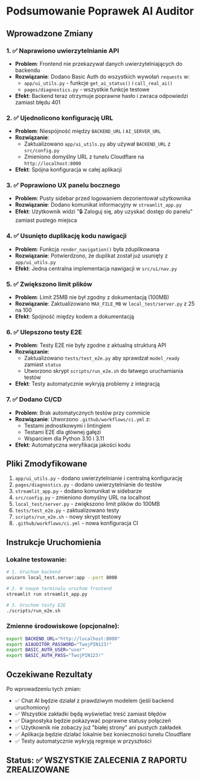 # Podsumowanie Poprawek AI Auditor

## Wprowadzone Zmiany

### 1. ✅ Naprawiono uwierzytelnianie API
- **Problem**: Frontend nie przekazywał danych uwierzytelniających do backendu
- **Rozwiązanie**: Dodano Basic Auth do wszystkich wywołań `requests` w:
  - `app/ui_utils.py` - funkcje `get_ai_status()` i `call_real_ai()`
  - `pages/diagnostics.py` - wszystkie funkcje testowe
- **Efekt**: Backend teraz otrzymuje poprawne hasło i zwraca odpowiedzi zamiast błędu 401

### 2. ✅ Ujednolicono konfigurację URL
- **Problem**: Niespójność między `BACKEND_URL` i `AI_SERVER_URL`
- **Rozwiązanie**:
  - Zaktualizowano `app/ui_utils.py` aby używał `BACKEND_URL` z `src/config.py`
  - Zmieniono domyślny URL z tunelu Cloudflare na `http://localhost:8000`
- **Efekt**: Spójna konfiguracja w całej aplikacji

### 3. ✅ Poprawiono UX panelu bocznego
- **Problem**: Pusty sidebar przed logowaniem dezorientował użytkownika
- **Rozwiązanie**: Dodano komunikat informacyjny w `streamlit_app.py`
- **Efekt**: Użytkownik widzi "🔒 Zaloguj się, aby uzyskać dostęp do panelu" zamiast pustego miejsca

### 4. ✅ Usunięto duplikację kodu nawigacji
- **Problem**: Funkcja `render_navigation()` była zduplikowana
- **Rozwiązanie**: Potwierdzono, że duplikat został już usunięty z `app/ui_utils.py`
- **Efekt**: Jedna centralna implementacja nawigacji w `src/ui/nav.py`

### 5. ✅ Zwiększono limit plików
- **Problem**: Limit 25MB nie był zgodny z dokumentacją (100MB)
- **Rozwiązanie**: Zaktualizowano `MAX_FILE_MB` w `local_test/server.py` z 25 na 100
- **Efekt**: Spójność między kodem a dokumentacją

### 6. ✅ Ulepszono testy E2E
- **Problem**: Testy E2E nie były zgodne z aktualną strukturą API
- **Rozwiązanie**:
  - Zaktualizowano `tests/test_e2e.py` aby sprawdzał `model_ready` zamiast `status`
  - Utworzono skrypt `scripts/run_e2e.sh` do łatwego uruchamiania testów
- **Efekt**: Testy automatycznie wykryją problemy z integracją

### 7. ✅ Dodano CI/CD
- **Problem**: Brak automatycznych testów przy commicie
- **Rozwiązanie**: Utworzono `.github/workflows/ci.yml` z:
  - Testami jednostkowymi i lintingiem
  - Testami E2E dla głównej gałęzi
  - Wsparciem dla Python 3.10 i 3.11
- **Efekt**: Automatyczna weryfikacja jakości kodu

## Pliki Zmodyfikowane

1. `app/ui_utils.py` - dodano uwierzytelnianie i centralną konfigurację
2. `pages/diagnostics.py` - dodano uwierzytelnianie do testów
3. `streamlit_app.py` - dodano komunikat w sidebarze
4. `src/config.py` - zmieniono domyślny URL na localhost
5. `local_test/server.py` - zwiększono limit plików do 100MB
6. `tests/test_e2e.py` - zaktualizowano testy
7. `scripts/run_e2e.sh` - nowy skrypt testowy
8. `.github/workflows/ci.yml` - nowa konfiguracja CI

## Instrukcje Uruchomienia

### Lokalne testowanie:
```bash
# 1. Uruchom backend
uvicorn local_test.server:app --port 8000

# 2. W nowym terminalu uruchom frontend
streamlit run streamlit_app.py

# 3. Uruchom testy E2E
./scripts/run_e2e.sh
```

### Zmienne środowiskowe (opcjonalne):
```bash
export BACKEND_URL="http://localhost:8000"
export AIAUDITOR_PASSWORD="TwojPIN123!"
export BASIC_AUTH_USER="user"
export BASIC_AUTH_PASS="TwojPIN123!"
```

## Oczekiwane Rezultaty

Po wprowadzeniu tych zmian:
- ✅ Chat AI będzie działał z prawdziwym modelem (jeśli backend uruchomiony)
- ✅ Wszystkie zakładki będą wyświetlać treść zamiast błędów
- ✅ Diagnostyka będzie pokazywać poprawne statusy połączeń
- ✅ Użytkownik nie zobaczy już "białej strony" ani pustych zakładek
- ✅ Aplikacja będzie działać lokalnie bez konieczności tunelu Cloudflare
- ✅ Testy automatycznie wykryją regresje w przyszłości

## Status: ✅ WSZYSTKIE ZALECENIA Z RAPORTU ZREALIZOWANE
